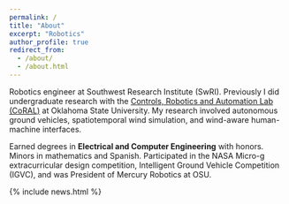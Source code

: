 ```yaml
---
permalink: /
title: "About"
excerpt: "Robotics"
author_profile: true
redirect_from: 
  - /about/
  - /about.html
---
```


Robotics engineer at Southwest Research Institute (SwRI). Previously I did undergraduate research with the [Controls, Robotics and Automation Lab (CoRAL)](https://sites.google.com/view/osu-coral/home) at Oklahoma State University. My research involved autonomous ground vehicles, spatiotemporal wind simulation, and wind-aware human-machine interfaces.

Earned degrees in **Electrical and Computer Engineering** with honors. Minors in mathematics and Spanish. Participated in the NASA Micro-g extracurricular design competition, Intelligent Ground Vehicle Competition (IGVC), and was President of Mercury Robotics at OSU.

{% include news.html %}
